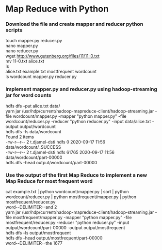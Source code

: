 # Map Reduce with Python

### Download the file and create mapper and reducer python scripts
touch mapper.py reducer.py  
nano mapper.py  
nano reducer.py  
wget http://www.gutenberg.org/files/11/11-0.txt  
mv 11-0.txt alice.txt   
ls  
alice.txt  example.txt  mostfrequent  wordcount  
ls wordcount
mapper.py  reducer.py  

### Implement mapper.py and reducer.py using hadoop-streaming jar for word counts
 hdfs dfs -put alice.txt data/  
 yarn jar /usr/hdp/current/hadoop-mapreduce-client/hadoop-streaming.jar -file wordcount/mapper.py -mapper "python mapper.py" -file wordcount/reducer.py -reducer "python reducer.py" -input data/alice.txt -output output/wordcount  
hdfs dfs -ls data/wordcount  
Found 2 items  
-rw-r--r--   2 t.djamel-dsti hdfs          0 2020-09-17 11:56 data/wordcount/_SUCCESS  
-rw-r--r--   2 t.djamel-dsti hdfs      61765 2020-09-17 11:56 data/wordcount/part-00000  
hdfs dfs -head output/wordcount/part-00000  

### Use the output of the first Map Reduce to implement a new Map Reduce for most frequent word
cat example.txt | python wordcount/mapper.py | sort | python wordcount/reducer.py | python mostfrequent/mapper.py | python mostfrequent/reducer.py  
word--DELIMITER--and    2  
yarn jar /usr/hdp/current/hadoop-mapreduce-client/hadoop-streaming.jar -file mostfrequent/mapper.py -mapper "python mapper.py" -file mostfrequent/reducer.py -reducer "python reducer.py" -input output/wordcount/part-00000 -output output/mostfrequent  
hdfs dfs -ls output/mostfrequent  
hdfs dfs -head output/mostfrequent/part-00000  
word--DELIMITER--the    1677  



